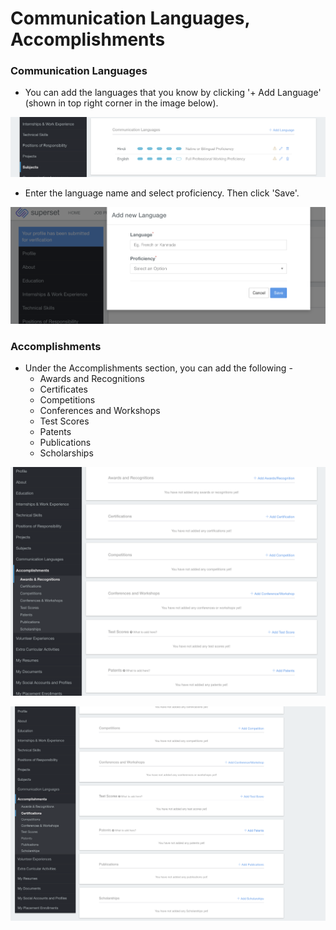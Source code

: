 # Communication Languages, Accomplishments

### Communication Languages

* You can add the languages that you know by clicking '+ Add Language' \(shown in top right corner in the image below\). 

![](../../.gitbook/assets/image%20%28164%29.png)

* Enter the language name and select proficiency. Then click 'Save'.

![](../../.gitbook/assets/image%20%28199%29.png)

### Accomplishments

* Under the Accomplishments section, you can add the following -
  * Awards and Recognitions
  * Certificates
  * Competitions
  * Conferences and Workshops
  * Test Scores
  * Patents 
  * Publications
  * Scholarships

![](../../.gitbook/assets/image%20%28170%29.png)

![](../../.gitbook/assets/image%20%28185%29.png)





